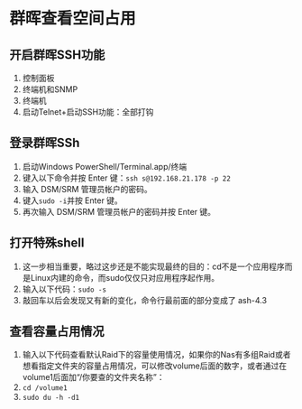 # 群晖查看空间占用
## 开启群晖SSH功能
1. 控制面板
2. 终端机和SNMP
3. 终端机
4. 启动Telnet+启动SSH功能：全部打钩
## 登录群晖SSh
1. 启动Windows PowerShell/Terminal.app/终端
2. 键入以下命令并按 Enter 键：```ssh s@192.168.21.178 -p 22```
3. 输入 DSM/SRM 管理员帐户的密码。
4. 键入```sudo -i```并按 Enter 键。
5. 再次输入 DSM/SRM 管理员帐户的密码并按 Enter 键。
## 打开特殊shell
1. 这一步相当重要，略过这步还是不能实现最终的目的：cd不是一个应用程序而是Linux内建的命令，而sudo仅仅只对应用程序起作用。
2. 输入以下代码：```sudo -s```
3. 敲回车以后会发现又有新的变化，命令行最前面的部分变成了 ash-4.3
## 查看容量占用情况
1. 输入以下代码查看默认Raid下的容量使用情况，如果你的Nas有多组Raid或者想看指定文件夹的容量占用情况，可以修改volume后面的数字，或者通过在volume1后面加“/你要查的文件夹名称”：
2. ```cd /volume1```
3. ```sudo du -h -d1```
